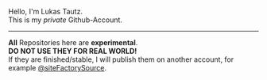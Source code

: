 Hello, I'm Lukas Tautz.<br>
This is my <i>private</i> Github-Account.<br><hr>
<b>All</b> Repositories here are <b>experimental</b>.<br>
<b>DO NOT USE THEY FOR REAL WORLD!</b><br>
If they are finished/stable, I will publish them on another account, for example [@siteFactorySource](https://github.com/siteFactorySource).
